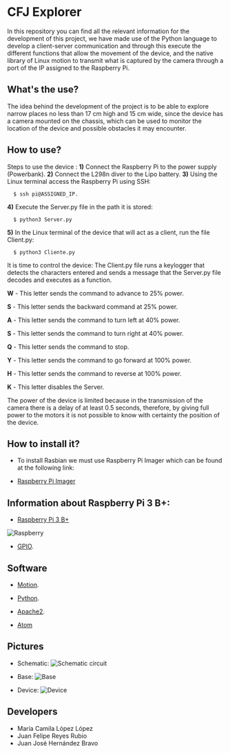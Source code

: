 # CFJ Explorer
In this repository you can find all the relevant information for the development of this project, we have made use of the Python language to develop a client-server communication and through this execute the different functions that allow the movement of the device, and the native library of Linux motion to transmit what is captured by the camera through a port of the IP assigned to the Raspberry Pi.

## What's the use?

The idea behind the development of the project is to be able to explore narrow places no less than 17 cm high and 15 cm wide, since the device has a camera mounted on the chassis, which can be used to monitor the location of the device and possible obstacles it may encounter.

## How to use?

Steps to use the device :
**1)** Connect the Raspberry Pi to the power supply (Powerbank).
**2)** Connect the L298n diver to the Lipo battery.
**3)** Using the Linux terminal access the Raspberry Pi using SSH:

```
  $ ssh pi@ASSIGNED_IP.
```

**4)** Execute the Server.py file in the path it is stored:

```
  $ python3 Server.py
```

**5)** In the Linux terminal of the device that will act as a client, run the file Client.py:

```
  $ python3 Cliente.py
```

It is time to control the device:
The Client.py file runs a keylogger that detects the characters entered and sends a message that the Server.py file decodes and executes as a function.

**W** - This letter sends the command to advance to 25% power.

**S** - This letter sends the backward command at 25% power.

**A** - This letter sends the command to turn left at 40% power.

**S** - This letter sends the command to turn right at 40% power.

**Q** - This letter sends the command to stop.

**Y** - This letter sends the command to go forward at 100% power.

**H** - This letter sends the command to reverse at 100% power.

**K** - This letter disables the Server.

The power of the device is limited because in the transmission of the camera there is a delay of at least 0.5 seconds, therefore, by giving full power to the motors it is not possible to know with certainty the position of the device.

## How to install it?

* To install Rasbian we must use Raspberry Pi Imager which can be found at the following link:

* [Raspberry Pi Imager](https://www.raspberrypi.com/software/)

##  Information about Raspberry Pi 3 B+:

* [Raspberry Pi 3 B+](https://www.raspberrypi.com/products/raspberry-pi-3-model-b-plus/)

![Raspberry](https://github.com/JFelipeReyes/Mercury-CFJ/blob/master/Images/Raspberry.jpg)

* [GPIO](https://www.hwlibre.com/gpio-raspberry-pi/?utm_source=feedburner&utm_medium=feed&utm_campaign=Feed%3A+hwlibreweb+%28Hardware+libre%29).

## Software

* [Motion](https://blog.osusnet.com/2009/03/13/televigilancia-con-motion-y-un-servidor-linux/).

* [Python](https://www.python.org/).

* [Apache2](https://httpd.apache.org/).

* [Atom](https://atom.io/)

## Pictures

* Schematic:
![Schematic circuit](https://github.com/JFelipeReyes/Mercury-CFJ/blob/master/Images/Esquematico.jpeg)

* Base:
![Base](https://github.com/JFelipeReyes/Mercury-CFJ/blob/master/Images/Soporte.jpeg)

* Device:
![Device](https://github.com/JFelipeReyes/Mercury-CFJ/blob/master/Images/Device.jpeg)

## Developers

* María Camila López López
* Juan Felipe Reyes Rubio
* Juan José Hernández Bravo
